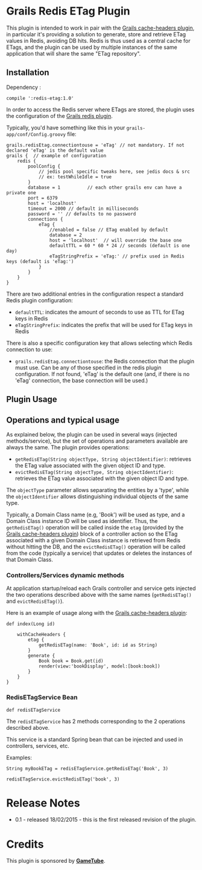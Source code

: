 Grails Redis ETag Plugin
==================================

This plugin is intended to work in pair with the [Grails cache-headers plugin], in particular it's providing a solution to generate, store and retrieve ETag values in Redis, avoiding DB hits. Redis is thus used as a central cache for ETags, and the plugin can be used by multiple instances of the same application that will share the same "ETag repository".

Installation
------------
Dependency :

    compile ':redis-etag:1.0'

In order to access the Redis server where ETags are stored, the plugin uses the configuration of the [Grails redis plugin].

Typically, you'd have something like this in your `grails-app/conf/Config.groovy` file:

    grails.redisEtag.connectiontouse = 'eTag' // not mandatory. If not declared 'eTag' is the default value
    grails {  // example of configuration
        redis {
            poolConfig {
                // jedis pool specific tweaks here, see jedis docs & src
                // ex: testWhileIdle = true
            }
            database = 1          // each other grails env can have a private one
            port = 6379
            host = 'localhost'
            timeout = 2000 // default in milliseconds
            password = '' // defaults to no password
            connections {
                eTag {
                    //enabled = false // ETag enabled by default
                    database = 2
                    host = 'localhost'  // will override the base one
                    defaultTTL = 60 * 60 * 24 // seconds (default is one day)
                    eTagStringPrefix = 'eTag:' // prefix used in Redis keys (default is 'eTag:')
                }
            }
        }
    }

There are two additional entries in the configuration respect a standard Redis plugin configuration:

 * `defaultTTL`: indicates the amount of seconds to use as TTL for ETag keys in Redis
 * `eTagStringPrefix`: indicates the prefix that will be used for ETag keys in Redis

There is also a specific configuration key that allows selecting which Redis connection to use:

 * `grails.redisEtag.connectiontouse`: the Redis connection that the plugin must use. Can be any of those specified in the redis plugin configuration. If not found, 'eTag' is the default one (and, if there is no 'eTag' connection, the base connection will be used.)

Plugin Usage
------------

## Operations and typical usage ##

As explained below, the plugin can be used in several ways (injected methods/service), but the set of operations and parameters available are always the same. The plugin provides operations:

 * `getRedisETag(String objectType, String objectIdentifier)`: retrieves the ETag value associated with the given object ID and type.
 * `evictRedisETag(String objectType, String objectIdentifier)`: retrieves the ETag value associated with the given object ID and type.

The `objectType` parameter allows separating the entities by a 'type', while the `objectIdentifier` allows distinguishing individual objects of the same type.

Typically, a Domain Class name (e.g, 'Book') will be used as type, and a Domain Class instance ID will be used as identifier. Thus, the `getRedisETag()` operation will be called inside the `etag` (provided by the [Grails cache-headers plugin]) block of a controller action so the ETag associated with a given Domain Class instance is retrieved from Redis without hitting the DB, and the `evictRedisETag()` operation will be called from the code (typically a service) that updates or deletes the instances of that Domain Class.


### Controllers/Services dynamic methods ###

At application startup/reload each Grails controller and service gets injected the two operations described above with the same names (`getRedisETag()` and `evictRedisETag()`).

Here is an example of usage along with the [Grails cache-headers plugin]:

    def index(Long id)

        withCacheHeaders {
            etag {
                getRedisETag(name: 'Book', id: id as String)
            }
            generate {
                Book book = Book.get(id)
                render(view:'bookDisplay', model:[book:book])
            }
        }
    }

### RedisETagService Bean ###

    def redisETagService

The `redisETagService` has 2 methods corresponding to the 2 operations described above.

This service is a standard Spring bean that can be injected and used in controllers, services, etc.

Examples:

    String myBookETag = redisETagService.getRedisETag('Book', 3)

    redisETagService.evictRedisETag('book', 3)


Release Notes
=============

* 0.1   - released 18/02/2015 - this is the first released revision of the plugin.

Credits
=======

This plugin is sponsored by <b>[GameTube]</b>.


[Grails cache-headers plugin]: http://grails.org/plugin/cache-headers
[Grails redis plugin]: http://grails.org/plugin/redis
[GameTube]: http://www.gametube.org/
